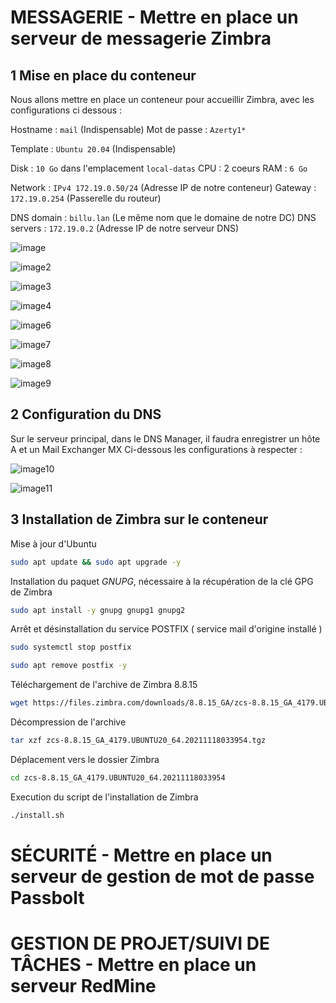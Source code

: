 # MESSAGERIE - Mettre en place un serveur de messagerie **Zimbra**


## 1 Mise en place du conteneur 

Nous allons mettre en place un conteneur pour accueillir Zimbra, avec les configurations ci dessous :

Hostname : `mail` (Indispensable)
Mot de passe : `Azerty1*`

Template : `Ubuntu 20.04` (Indispensable)

Disk : `10 Go` dans l'emplacement `local-datas`
CPU : 2 coeurs
RAM : `6 Go`

Network : `IPv4 172.19.0.50/24` (Adresse IP de notre conteneur)
Gateway : `172.19.0.254` (Passerelle du routeur)

DNS domain : `billu.lan` (Le même nom que le domaine de notre DC)
DNS servers : `172.19.0.2` (Adresse IP de notre serveur DNS)


![image](https://github.com/WildCodeSchool/TSSR-2402-P3-G1-BuildYourInfra-BillU/assets/161461625/9aa5cd43-4bc0-4e25-b109-8f82231a386c)



![image2](https://github.com/WildCodeSchool/TSSR-2402-P3-G1-BuildYourInfra-BillU/assets/161461625/dbc0de71-c7d4-4dc3-b7e5-a20d052c3595)




![image3](https://github.com/WildCodeSchool/TSSR-2402-P3-G1-BuildYourInfra-BillU/assets/161461625/0392f24b-2ace-40cb-8bda-5d09e725672e)




![image4](https://github.com/WildCodeSchool/TSSR-2402-P3-G1-BuildYourInfra-BillU/assets/161461625/cf1a7b40-0fb3-44da-b864-0bea8126c7e9)




![image6](https://github.com/WildCodeSchool/TSSR-2402-P3-G1-BuildYourInfra-BillU/assets/161461625/e1697323-2793-41a9-bdfd-40a7afe0f5db)





![image7](https://github.com/WildCodeSchool/TSSR-2402-P3-G1-BuildYourInfra-BillU/assets/161461625/2163942e-7e4d-42fa-89f9-ea8e4810f32e)



![image8](https://github.com/WildCodeSchool/TSSR-2402-P3-G1-BuildYourInfra-BillU/assets/161461625/324869eb-1c0b-4ad7-8f02-8ad8100a410c)




![image9](https://github.com/WildCodeSchool/TSSR-2402-P3-G1-BuildYourInfra-BillU/assets/161461625/873b4e0f-b810-4ed5-bf65-592bfa336919)


## 2 Configuration du DNS 

Sur le serveur principal, dans le DNS Manager, il faudra enregistrer un hôte A et un Mail Exchanger MX
Ci-dessous les configurations à respecter : 

![image10](https://github.com/WildCodeSchool/TSSR-2402-P3-G1-BuildYourInfra-BillU/assets/161461625/36b40288-e7e8-44ec-b54a-87fb4df9897c)




![image11](https://github.com/WildCodeSchool/TSSR-2402-P3-G1-BuildYourInfra-BillU/assets/161461625/53e3a8fc-7b38-48c6-ab80-9854c5dcf33e)



## 3 Installation de Zimbra sur le conteneur 

Mise à jour d'Ubuntu 

```bash
sudo apt update && sudo apt upgrade -y
```

Installation du paquet *GNUPG*, nécessaire à la récupération de la clé GPG de Zimbra 

```bash
sudo apt install -y gnupg gnupg1 gnupg2
```

Arrêt et désinstallation du service POSTFIX ( service mail d'origine installé )

```bash
sudo systemctl stop postfix
```
```bash
sudo apt remove postfix -y
```

Téléchargement de l'archive de Zimbra 8.8.15

```bash
wget https://files.zimbra.com/downloads/8.8.15_GA/zcs-8.8.15_GA_4179.UBUNTU20_64.20211118033954.tgz
```

Décompression de l'archive 

```bash
tar xzf zcs-8.8.15_GA_4179.UBUNTU20_64.20211118033954.tgz
```

Déplacement vers le dossier Zimbra

```bash
cd zcs-8.8.15_GA_4179.UBUNTU20_64.20211118033954
```

Execution du script de l'installation de Zimbra

```bash
./install.sh
```


 
# SÉCURITÉ - Mettre en place un serveur de gestion de mot de passe **Passbolt**
	



 
# GESTION DE PROJET/SUIVI DE TÂCHES - Mettre en place un serveur **RedMine** 
	
